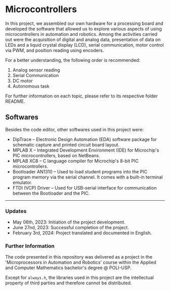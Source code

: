# Microcontrollers

In this project, we assembled our own hardware for a processing board and developed the software that allowed us to explore various aspects of using microcontrollers in automation and robotics. Among the activities carried out were the acquisition of digital and analog data, presentation of data on LEDs and a liquid crystal display (LCD), serial communication, motor control via PWM, and position reading using encoders.

For a better understanding, the following order is recommended:

 1. Analog sensor reading 
 2. Serial Communication
 3. DC motor
 4. Autonomous task 

For further information on each topic, please refer to its respective folder README.

## Softwares 
Besides the code editor, other softwares used in this project were:

- DipTrace – Electronic Design Automation (EDA) software package for schematic capture and printed circuit board layout.
- MPLAB X – Integrated Development Environment (IDE) for Microchip's PIC microcontrollers, based on NetBeans.
- MPLAB XC8 – C language compiler for Microchip's 8-bit PIC microcontrollers.
- Bootloader AN1310 – Used to load student programs into the PIC program memory via the serial channel. It comes with a built-in terminal emulator.
- FTDI (VCP) Driver – Used for USB-serial interface for communication between the Bootloader and the PIC.

--- 

### Updates

-   May 06th, 2023: Initiation of the project development.
-   June 27nd, 2023: Successful completion of the project.
-   February 3rd, 2024: Project translated and documented in English.

### Further Information

The code presented in this repository was delivered as a project in the 'Microprocessors in Automation and Robotics' course within the Applied and Computer Mathematics bachelor's degree @ POLI-USP. 

Except for `always.h`, the libraries used in this project are the intellectual property of third parties and therefore cannot be distributed.
